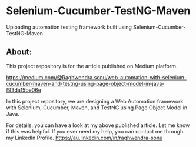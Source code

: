 # Selenium-Cucumber-TestNG-Maven
Uploading automation testing framework built using Selenium-Cucumber-TestNG-Maven


About:
------
This project repository is for the article published on Medium platform.

https://medium.com/@Raghwendra.sonu/web-automation-with-selenium-cucumber-maven-and-testng-using-page-object-model-in-java-f93da15be06e

In this project repository, we are designing a Web Automation framework with Selenium, Cucumber, Maven, and TestNG using Page Object Model in Java.

For details, you can have a look at my above published article. Let me know if this was helpful. If you ever need my help, you can contact me through my LinkedIn Profile.
https://au.linkedin.com/in/raghwendra-sonu
